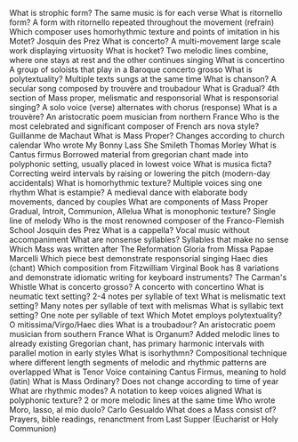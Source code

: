 What is strophic form?
The same music is for each verse
What is ritornello form?
A form with ritornello repeated throughout the movement (refrain)
Which composer uses homorhythmic texture and points of imitation in his Motet?
Josquin des Prez
What is concerto?
A multi-movement large scale work displaying virtuosity
What is hocket?
Two melodic lines combine, where one stays at rest and the other continues singing 
What is concertino
A group of soloists that play in a Baroque concerto grosso
What is polytextuality?
Multiple texts sungs at the same time
What is chanson?
A secular song composed by trouvère and troubadour
What is Gradual? 
4th section of Mass proper, melismatic and responsorial
What is responsorial singing?
A solo voice (verse) alternates with chorus (response)
What is a trouvère?
An aristocratic poem musician from northern France
Who is the most celebrated and significant composer of French ars nova style?
Guillanme de Machaut
What is Mass Proper?
Changes according to church calendar
Who wrote My Bonny Lass She Smileth
Thomas Morley
What is Cantus firmus
Borrowed material from gregorian chant made into polyphonic setting, usually placed in lowest voice 
What is musica ficta?
Correcting weird intervals by raising or lowering the pitch (modern-day accidentals)
What is homorhythmic texture?
Multiple voices sing one rhythm
What is estampie?
A medieval dance with elaborate body movements, danced by couples
What are components of Mass Proper
Gradual, Introit, Communion, Allelua
What is monophonic texture?
Single line of melody
Who is the most renowned composer of the Franco-Flemish School
Josquin des Prez
What is a cappella?
Vocal music without accompaniment
What are nonsense syllables?
Syllables that make no sense
Which Mass was written after The Reformation
Gloria from Missa Papae Marcelli
Which piece best demonstrate responsorial singing
Haec dies (chant)
Which composition from Fitzwilliam Virginal Book has 8 variations and demonstrate idiomatic writing for keyboard instruments?
The Carman's Whistle
What is concerto grosso?
A concerto with concertino
What is neumatic text setting?
2-4 notes per syllable of text
What is melismatic text setting?
Many notes per syllable of text with melismas
What is syllabic text setting?
One note per syllable of text
Which Motet employs polytextuality?
O mitissima/Virgo/Haec dies
What is a troubadour?
An aristocratic poem musician from southern France
What is Organum?
Added melodic lines to already existing Gregorian chant, has primary harmonic intervals with parallel motion in early styles
What is isorhythmn? 
Compositional technique where different length segments of melodic and rhythmic patterns are overlapped
What is Tenor
Voice containing Cantus Firmus, meaning to hold (latin) 
What is Mass Ordinary?
Does not change according to time of year
What are rhythmic modes?
A notation to keep voices aligned
What is polyphonic texture?
2 or more melodic lines at the same time
Who wrote Moro, lasso, al mio duolo? 
Carlo Gesualdo
What does a Mass consist of? 
Prayers, bible readings, renanctment from Last Supper (Eucharist or Holy Communion)
